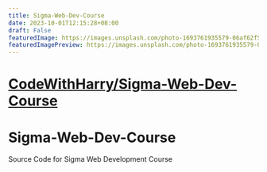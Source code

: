 ```yaml
---
title: Sigma-Web-Dev-Course
date: 2023-10-01T12:15:28+08:00
draft: False
featuredImage: https://images.unsplash.com/photo-1693761935579-06af62f5f970?ixid=M3w0NjAwMjJ8MHwxfHJhbmRvbXx8fHx8fHx8fDE2OTYxMzM2Nzh8&ixlib=rb-4.0.3
featuredImagePreview: https://images.unsplash.com/photo-1693761935579-06af62f5f970?ixid=M3w0NjAwMjJ8MHwxfHJhbmRvbXx8fHx8fHx8fDE2OTYxMzM2Nzh8&ixlib=rb-4.0.3
---
```


# [CodeWithHarry/Sigma-Web-Dev-Course](https://github.com/CodeWithHarry/Sigma-Web-Dev-Course)

# Sigma-Web-Dev-Course
 Source Code for Sigma Web Development Course

